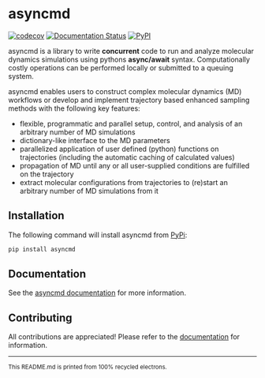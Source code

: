 # asyncmd

[![codecov][codecov-badge]][codecov-link] [![Documentation Status][rtd-badge]][rtd-link] [![PyPI][pypi-badge]][pypi-link]

asyncmd is a library to write **concurrent** code to run and analyze molecular dynamics simulations using pythons **async/await** syntax.
Computationally costly operations can be performed locally or submitted to a queuing system.

asyncmd enables users to construct complex molecular dynamics (MD) workflows or develop and implement trajectory based enhanced sampling methods with the following key features:

- flexible, programmatic and parallel setup, control, and analysis of an arbitrary number of MD simulations
- dictionary-like interface to the MD parameters
- parallelized application of user defined (python) functions on trajectories (including the automatic caching of calculated values)
- propagation of MD until any or all user-supplied conditions are fulfilled on the trajectory
- extract molecular configurations from trajectories to (re)start an arbitrary number of MD simulations from it

## Installation

The following command will install asyncmd from [PyPi][pypi-link]:

```bash
pip install asyncmd
```

## Documentation

See the [asyncmd documentation][rtd-link] for more information.

## Contributing

All contributions are appreciated! Please refer to the [documentation][rtd-link] for information.

---
<sub>This README.md is printed from 100% recycled electrons.</sub>

[codecov-link]: https://app.codecov.io/gh/bio-phys/asyncmd
[codecov-badge]: https://img.shields.io/codecov/c/github/bio-phys/asyncmd

[rtd-link]: https://asyncmd.readthedocs.io/en/latest/
[rtd-badge]: https://readthedocs.org/projects/asyncmd/badge/?version=latest

[pypi-link]: https://pypi.org/project/asyncmd/
[pypi-badge]: https://img.shields.io/pypi/v/asyncmd
